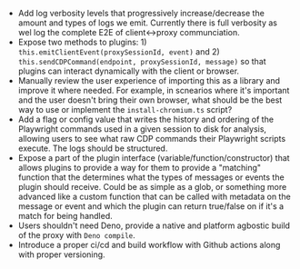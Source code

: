 - Add log verbosity levels that progressively increase/decrease the amount and types of logs we emit. Currently there is full verbosity as wel log the complete E2E of client<->proxy communciation.
- Expose two methods to plugins: 1) `this.emitClientEvent(proxySessionId, event)` and 2) `this.sendCDPCommand(endpoint, proxySessionId, message)` so that plugins can interact dynamically with the client or browser.
- Manually review the user experience of importing this as a library and improve it where needed. For example, in scnearios where it's important and the user doesn't bring their own browser, what should be the best way to use or implement the `install-chromium.ts` script?
- Add a flag or config value that writes the history and ordering of the Playwright commands used in a given session to disk for analysis, allowing users to see what raw CDP commands their Playwright scripts execute. The logs should be structured.
- Expose a part of the plugin interface (variable/function/constructor) that allows plugins to provide a way for them to provide a "matching" function that the determines what the types of messages or events the plugin should receive. Could be as simple as a glob, or something more advanced like a custom function that can be called with metadata on the message or event and which the plugin can return true/false on if it's a match for being handled.
- Users shouldn't need Deno, provide a native and platform agbostic build of the proxy with `Deno compile`.
- Introduce a proper ci/cd and build workflow with Github actions along with proper versioning.
